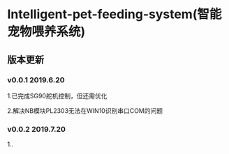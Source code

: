 # Intelligent-pet-feeding-system(智能宠物喂养系统)

## 版本更新

### v0.0.1   2019.6.20

 1.已完成SG90舵机控制，但还需优化

 2.解决NB模块PL2303无法在WIN10识别串口COM的问题

### v0.0.2   2019.7.20

 1..
